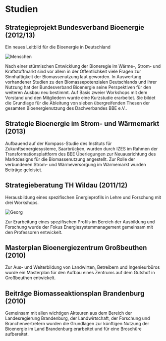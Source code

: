 # Studien

## Strategieprojekt Bundesverband Bioenergie (2012/13)

Ein neues Leitbild für die Bioenergie in Deutschland

![Menschen](/img/bbe_2.jpg)

Nach einer stürmischen Entwicklung der Bioneregie im Wärme-, Strom- und Kraftstoffmarkt sind vor allem in der Öffentlichkeit viele Fragen zur Sinnhaftigkeit der Biomassenutzung laut geworden. In Auswertung vorhandener Studien zu den Biomassepotenzialen Deutschlands und ihrer Nutzung hat der Bundesverband Bioenergie seine Perspektiven für den weiteren Ausbau neu bestimmt. Auf Basis zweier Workshops mit dem Vorstand und den Mitgliedern wurde eine Kurzstudie erarbeitet. Sie bildet die Grundlage für die Ableitung von sieben übergreifenden Thesen der gesamten Bioenergienutzung des Dachverbandes BBE e.V..

## Strategie Bioenergie im Strom- und Wärmemarkt (2013)

Aufbauend auf der Kompass-Studie des Instituts für Zukunftsenergiesysteme, Saarbrücken, wurden durch IZES im Rahmen der Transformationsplattform des BEE Überlegungen zur Neuausrichtung des Marktdesigns für die Biomassenutzung angestellt. Zur Rolle der verbundenen Strom- und Wärmeversorgung im Wärmemarkt wurden Beiträge geleistet.

## Strategieberatung TH Wildau (2011/12)

Herausbildung eines spezifischen Energieprofils in Lehre und Forschung mit drei Workshops.

![Georg](/img/wildau_1.jpg)

Zur Erarbeitung eines spezifischen Profils im Bereich der Ausbildung und Forschung wurde der Fokus Energiesystemmanagement gemeinsam mit den Professoren entwickelt.

## Masterplan Bioenergiezentrum Großbeuthen (2010)

Zur Aus- und Weiterbildung von Landwirten, Betreibern und Ingenieurbüros wurde ein Masterplan für den Aufbau eines Zentrums auf dem Gutshof in Großbeuthen entwickelt.

## Beiträge Biomasseaktionsplan Brandenburg (2010)

Gemeinsam mit allen wichtigen Akteuren aus dem Bereich der Landesregierung Brandenburg, der Landwirtschaft, der Forschung und Branchenvertretern wurden die Grundlagen zur künftigen Nutzung der Bioenergie im Land Brandenburg erarbeitet und für eine Broschüre aufbereitet.
